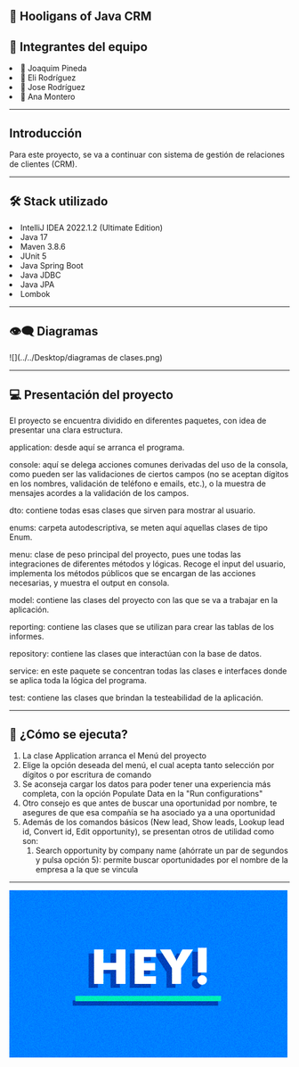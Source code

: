 ## 💫 Hooligans of Java CRM

## 👊 Integrantes del equipo
<li>🏅 Joaquim Pineda

<li>🏅 Eli Rodríguez

<li>🏅 Jose Rodríguez

<li>🏅 Ana Montero

_____

## Introducción
Para este proyecto, se va a continuar con sistema de gestión de relaciones de clientes (CRM).



_____

## 🛠️ Stack utilizado

<li>IntelliJ IDEA 2022.1.2 (Ultimate Edition)</li>
<li>Java 17</li>
<li>Maven 3.8.6</li>
<li>JUnit 5</li>
<li>Java Spring Boot</li>
<li>Java JDBC</li>
<li>Java JPA</li>
<li>Lombok</li>

----
## 👁️‍🗨️ Diagramas

![](../../Desktop/diagramas de clases.png)


_____

##  💻 Presentación del proyecto
El proyecto se encuentra dividido en diferentes paquetes, con idea de presentar una clara estructura.

application: desde aquí se arranca el programa.

console: aquí se delega acciones comunes derivadas del uso de la consola, como pueden ser las validaciones de ciertos campos (no se aceptan dígitos en los nombres, validación de teléfono e emails, etc.), o la muestra de mensajes acordes a la validación de los campos.

dto: contiene todas esas clases que sirven para mostrar al usuario.

enums: carpeta autodescriptiva, se meten aquí aquellas clases de tipo Enum.

menu: clase de peso principal del proyecto, pues une todas las integraciones de diferentes métodos y lógicas. Recoge el input del usuario, implementa los métodos públicos que se encargan de las acciones necesarias, y muestra el output en consola.

model: contiene las clases del proyecto con las que se va a trabajar en la aplicación.

reporting: contiene las clases que se utilizan para crear las tablas de los informes.

repository: contiene las clases que interactúan con la base de datos.

service: en este paquete se concentran todas las clases e interfaces donde se aplica toda la lógica del programa.

test: contiene las clases que brindan la testeabilidad de la aplicación.


-----

##  🚀 ¿Cómo se ejecuta?

1. La clase Application arranca el Menú del proyecto
2. Elige la opción deseada del menú, el cual acepta tanto selección por dígitos o por escritura de comando
3. Se aconseja cargar los datos para poder tener una experiencia más completa, con la opción Populate Data en la "Run configurations"
4. Otro consejo es que antes de buscar una oportunidad por nombre, te asegures de que esa compañía se ha asociado ya a una oportunidad
5. Además de los comandos básicos (New lead, Show leads, Lookup lead id, Convert id, Edit opportunity), se presentan otros de utilidad como son:
   1. Search opportunity by company name (ahórrate un par de segundos y pulsa opción 5): permite buscar oportunidades por el nombre de la empresa a la que se vincula 


-----

![img.png](img.png)